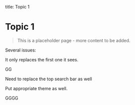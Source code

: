 <frontmatter>
  title: Topic 1
</frontmatter>

<br>

# Topic 1

> This is a placeholder page - more content to be added.

<div id='pagefind-search-input'></div>

<searchbar placeholder="Search" algolia menu-align-right></searchbar>

<searchbar placeholder="Search" algolia menu-align-right></searchbar>

<searchbar :data="searchData" placeholder="Search" :on-hit="searchCallback" menu-align-right></searchbar>

Several issues:

It only replaces the first one it sees.

GG

Need to replace the top search bar as well

Put appropriate theme as well. 

GGGG